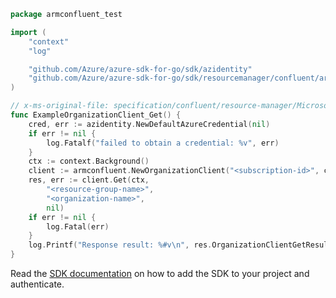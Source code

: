 ```go
package armconfluent_test

import (
	"context"
	"log"

	"github.com/Azure/azure-sdk-for-go/sdk/azidentity"
	"github.com/Azure/azure-sdk-for-go/sdk/resourcemanager/confluent/armconfluent"
)

// x-ms-original-file: specification/confluent/resource-manager/Microsoft.Confluent/preview/2021-09-01-preview/examples/Organization_Get.json
func ExampleOrganizationClient_Get() {
	cred, err := azidentity.NewDefaultAzureCredential(nil)
	if err != nil {
		log.Fatalf("failed to obtain a credential: %v", err)
	}
	ctx := context.Background()
	client := armconfluent.NewOrganizationClient("<subscription-id>", cred, nil)
	res, err := client.Get(ctx,
		"<resource-group-name>",
		"<organization-name>",
		nil)
	if err != nil {
		log.Fatal(err)
	}
	log.Printf("Response result: %#v\n", res.OrganizationClientGetResult)
}
```

Read the [SDK documentation](https://github.com/Azure/azure-sdk-for-go/blob/sdk%2Fresourcemanager%2Fconfluent%2Farmconfluent%2Fv0.2.0/sdk/resourcemanager/confluent/armconfluent/README.md) on how to add the SDK to your project and authenticate.

